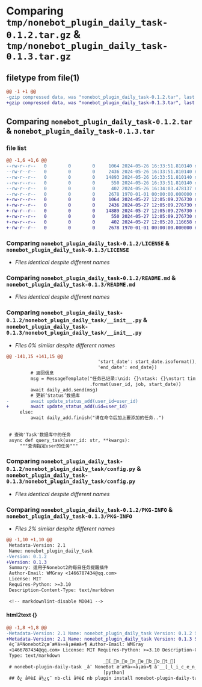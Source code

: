# Comparing `tmp/nonebot_plugin_daily_task-0.1.2.tar.gz` & `tmp/nonebot_plugin_daily_task-0.1.3.tar.gz`

## filetype from file(1)

```diff
@@ -1 +1 @@
-gzip compressed data, was "nonebot_plugin_daily_task-0.1.2.tar", last modified: Sun May 26 16:34:03 2024, max compression
+gzip compressed data, was "nonebot_plugin_daily_task-0.1.3.tar", last modified: Mon May 27 12:05:20 2024, max compression
```

## Comparing `nonebot_plugin_daily_task-0.1.2.tar` & `nonebot_plugin_daily_task-0.1.3.tar`

### file list

```diff
@@ -1,6 +1,6 @@
--rw-r--r--   0        0        0     1064 2024-05-26 16:33:51.810140 nonebot_plugin_daily_task-0.1.2/LICENSE
--rw-r--r--   0        0        0     2436 2024-05-26 16:33:51.810140 nonebot_plugin_daily_task-0.1.2/README.md
--rw-r--r--   0        0        0    14893 2024-05-26 16:33:51.810140 nonebot_plugin_daily_task-0.1.2/nonebot_plugin_daily_task/__init__.py
--rw-r--r--   0        0        0      550 2024-05-26 16:33:51.810140 nonebot_plugin_daily_task-0.1.2/nonebot_plugin_daily_task/config.py
--rw-r--r--   0        0        0      402 2024-05-26 16:34:03.478137 nonebot_plugin_daily_task-0.1.2/pyproject.toml
--rw-r--r--   0        0        0     2678 1970-01-01 00:00:00.000000 nonebot_plugin_daily_task-0.1.2/PKG-INFO
+-rw-r--r--   0        0        0     1064 2024-05-27 12:05:09.276730 nonebot_plugin_daily_task-0.1.3/LICENSE
+-rw-r--r--   0        0        0     2436 2024-05-27 12:05:09.276730 nonebot_plugin_daily_task-0.1.3/README.md
+-rw-r--r--   0        0        0    14889 2024-05-27 12:05:09.276730 nonebot_plugin_daily_task-0.1.3/nonebot_plugin_daily_task/__init__.py
+-rw-r--r--   0        0        0      550 2024-05-27 12:05:09.276730 nonebot_plugin_daily_task-0.1.3/nonebot_plugin_daily_task/config.py
+-rw-r--r--   0        0        0      402 2024-05-27 12:05:20.116658 nonebot_plugin_daily_task-0.1.3/pyproject.toml
+-rw-r--r--   0        0        0     2678 1970-01-01 00:00:00.000000 nonebot_plugin_daily_task-0.1.3/PKG-INFO
```

### Comparing `nonebot_plugin_daily_task-0.1.2/LICENSE` & `nonebot_plugin_daily_task-0.1.3/LICENSE`

 * *Files identical despite different names*

### Comparing `nonebot_plugin_daily_task-0.1.2/README.md` & `nonebot_plugin_daily_task-0.1.3/README.md`

 * *Files identical despite different names*

### Comparing `nonebot_plugin_daily_task-0.1.2/nonebot_plugin_daily_task/__init__.py` & `nonebot_plugin_daily_task-0.1.3/nonebot_plugin_daily_task/__init__.py`

 * *Files 0% similar despite different names*

```diff
@@ -141,15 +141,15 @@
                                  'start_date': start_date.isoformat(),
                                  'end_date': end_date})
         # 返回信息
         msg = MessageTemplate("任务已记录:\nid: {}\ntask: {}\nstart time: {}"
                               .format(user_id, job, start_date))
         await daily_add.send(msg)
         # 更新‘Status’数据库
-        await update_status_add(user_id=user_id)
+        await update_status_add(uid=user_id)
     else:
         await daily_add.finish("请在命令后加上要添加的任务..")
 
 
 # 查询'Task'数据库中的任务
 async def query_task(user_id: str, **kwargs):
     """查询指定user的任务"""
```

### Comparing `nonebot_plugin_daily_task-0.1.2/nonebot_plugin_daily_task/config.py` & `nonebot_plugin_daily_task-0.1.3/nonebot_plugin_daily_task/config.py`

 * *Files identical despite different names*

### Comparing `nonebot_plugin_daily_task-0.1.2/PKG-INFO` & `nonebot_plugin_daily_task-0.1.3/PKG-INFO`

 * *Files 2% similar despite different names*

```diff
@@ -1,10 +1,10 @@
 Metadata-Version: 2.1
 Name: nonebot_plugin_daily_task
-Version: 0.1.2
+Version: 0.1.3
 Summary: 适用于Nonebot2的每日任务提醒插件
 Author-Email: WMGray <1466787434@qq.com>
 License: MIT
 Requires-Python: >=3.10
 Description-Content-Type: text/markdown
 
 <!-- markdownlint-disable MD041 -->
```

#### html2text {}

```diff
@@ -1,8 +1,8 @@
-Metadata-Version: 2.1 Name: nonebot_plugin_daily_task Version: 0.1.2 Summary:
+Metadata-Version: 2.1 Name: nonebot_plugin_daily_task Version: 0.1.3 Summary:
 éç¨äºNonebot2çæ¯æ¥ä»»å¡æéæä»¶ Author-Email: WMGray
 <1466787434@qq.com> License: MIT Requires-Python: >=3.10 Description-Content-
 Type: text/markdown
                                    _[_n_o_n_e_b_o_t_]
 # nonebot-plugin-daily-task _â¨ NoneBot æ¯æ¥ä»»å¡æä»¶ â¨__[_l_i_c_e_n_s_e_]_[_p_y_p_i_]
                                    [python]
 ## ð¿ å®è£ ä½¿ç¨ nb-cli å®è£ nb plugin install nonebot-plugin-daily-task
```

